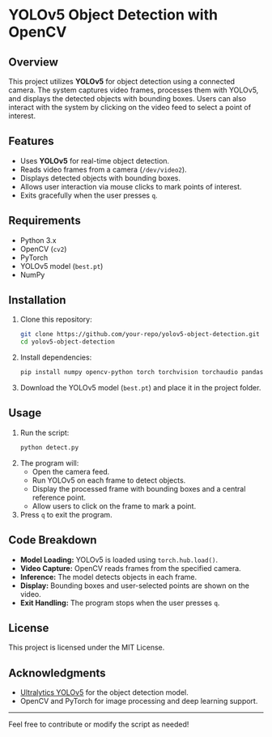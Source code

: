 # YOLOv5 Object Detection with OpenCV

## Overview
This project utilizes **YOLOv5** for object detection using a connected camera. The system captures video frames, processes them with YOLOv5, and displays the detected objects with bounding boxes. Users can also interact with the system by clicking on the video feed to select a point of interest.

## Features
- Uses **YOLOv5** for real-time object detection.
- Reads video frames from a camera (`/dev/video2`).
- Displays detected objects with bounding boxes.
- Allows user interaction via mouse clicks to mark points of interest.
- Exits gracefully when the user presses `q`.

## Requirements
- Python 3.x
- OpenCV (`cv2`)
- PyTorch
- YOLOv5 model (`best.pt`)
- NumPy

## Installation
1. Clone this repository:
   ```sh
   git clone https://github.com/your-repo/yolov5-object-detection.git
   cd yolov5-object-detection
   ```
2. Install dependencies:
   ```sh
   pip install numpy opencv-python torch torchvision torchaudio pandas
   ```
3. Download the YOLOv5 model (`best.pt`) and place it in the project folder.

## Usage
1. Run the script:
   ```sh
   python detect.py
   ```
2. The program will:
   - Open the camera feed.
   - Run YOLOv5 on each frame to detect objects.
   - Display the processed frame with bounding boxes and a central reference point.
   - Allow users to click on the frame to mark a point.
3. Press `q` to exit the program.

## Code Breakdown
- **Model Loading:** YOLOv5 is loaded using `torch.hub.load()`.
- **Video Capture:** OpenCV reads frames from the specified camera.
- **Inference:** The model detects objects in each frame.
- **Display:** Bounding boxes and user-selected points are shown on the video.
- **Exit Handling:** The program stops when the user presses `q`.

## License
This project is licensed under the MIT License.

## Acknowledgments
- [Ultralytics YOLOv5](https://github.com/ultralytics/yolov5) for the object detection model.
- OpenCV and PyTorch for image processing and deep learning support.

---
Feel free to contribute or modify the script as needed!

